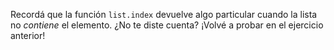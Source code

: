Recordá que la función `list.index` devuelve algo particular cuando la lista no _contiene_ el elemento. ¿No te diste cuenta? ¡Volvé a probar en el ejercicio anterior!
